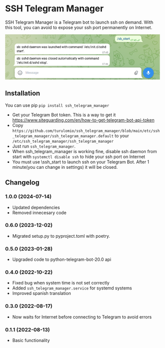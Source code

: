 # SSH Telegram Manager
SSH Telegram Manager is a Telegram bot to launch ssh on demand. With this tool, you can avoid to expose your ssh port permanently on Internet.

![Screenshot of a working SSH Telegram Manager bot](https://github.com/turulomio/ssh_telegram_manager/blob/main/doc/telegram_bot.png)

## Installation

You can use pip `pip install ssh_telegram_manager`

- Get your Telegram Bot token. This is a way to get it https://www.siteguarding.com/en/how-to-get-telegram-bot-api-token
- Copy `https://github.com/turulomio/ssh_telegram_manager/blob/main/etc/ssh_telegram_manager/ssh_telegram_manager.default` to your `/etc/ssh_telegram_manager/ssh_telegram_manager`
- Just run `ssh_telegram_manager`. 
- When ssh_telegram_manager is working fine, disable ssh daemon from start with `systemctl disable ssh` to hide your ssh port on Internet
- You must use \ssh_start to launch ssh on your Telegram Bot. After 1 minute(you can change in settings) it will be closed.


## Changelog
### 1.0.0 (2024-07-14)
- Updated dependencies
- Removed innecesary code

### 0.6.0 (2023-12-02)
- Migrated setup.py to pyproject.toml with poetry.

### 0.5.0 (2023-01-28)
- Upgraded code to python-telegram-bot-20.0 api

### 0.4.0 (2022-10-22)
- Fixed bug when system time is not set correctly
- Added `ssh_telegram_manager.service` for systemd systems
- Improved spanish translation

### 0.3.0 (2022-08-17)
- Now waits for Internet before connecting to Telegram to avoid errors

### 0.1.1 (2022-08-13)
- Basic functionality
